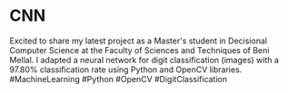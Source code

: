 # CNN
Excited to share my latest project as a Master's student in Decisional Computer Science at the Faculty of Sciences and Techniques of Beni Mellal. I adapted a neural network for digit classification (images) with a 97.80% classification rate using Python and OpenCV libraries. #MachineLearning #Python #OpenCV #DigitClassification

